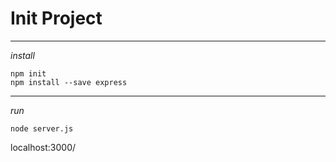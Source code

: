 # __Init Project__
---
_install_
```
npm init
npm install --save express
```
---
_run_
```
node server.js
```
localhost:3000/
